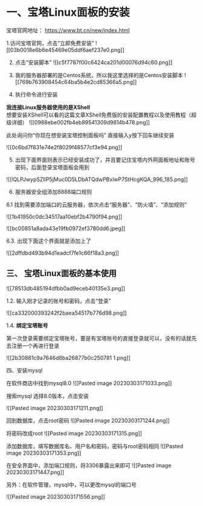 # 一、宝塔Linux面板的安装

宝塔官网地址：
https://www.bt.cn/new/index.html

1.访问宝塔官网，点击“立即免费安装”
![[03b0018e6b6e45469e05ddf6aef237e0.png]]

2. 点击“安装脚本”
![[c5f7787f00c6424ca201d00076d94c60.png]]

3. 我的服务器部署的是Centos系统，所以我这里选择的是Centos安装脚本
![[769b763908454c64ba5b4e2cd85366a5.png]]
4. 执行命令进行安装

**我连接Linux服务器使用的是XShell**  
想要安装XShell可以看的这篇文章XShell免费版的安装配置教程以及使用教程（超级详细）
![[0988ebe002fb4eb89541309d9814b478.png]]

此处询问你“你现在想安装宝塔控制面板吗” 直接输入y按下回车继续安装

![[0c6bd7f831e74e2f8029f48577cf3e94.png]]

5. 出现下面界面则表示已经安装成功了，并且要记住宝塔内外网面板地址和账号密码，后面登录宝塔面板会用到

![[lQLPJwypSZIlP5jMuc0D5LDbATQdwPBxlwP7StHcgKQA_996_185.png]]

6. 服务器安全组添加8888端口规则

6.1 找到需要添加端口的云服务器，依次点击“服务器”、“防火墙”、“添加规则”

![[1b41950c0dc34517aa10ebf2b4790f94.png]]

![[bc00851a8ada43e19fb0972ef3780dd6.jpeg]]

6.3. 出现下面这个界面就是添加上了

![[2dffdbd493b94d1eadcf7fe1c66f18a3.png]]

## 三、 宝塔Linux面板的基本使用

![[78513db485194dfbb0ad9eceb40135e3.png]]

1.2. 输入刚才记录的账号和密码，点击“登录”

![[ca332000393242f2baea54517b776d98.png]]

1.4. **绑定宝塔账号**

第一次登录需要绑定宝塔账号，要是有宝塔账号的直接登录就可以，没有的话就先去注册一个再进行登录

![[2b30881c9a7646d8ba26877b0c250781 1.png]]

四、安装mysql

在软件商店中找到mysql8.0
![[Pasted image 20230303171033.png]]

搜索mysql 选择8.0版本，点击安装

![[Pasted image 20230303171211.png]]

回到数据库，点击root密码
![[Pasted image 20230303171244.png]]

将密码改成root
![[Pasted image 20230303171315.png]]


添加数据库，填写数据库名、用户名和密码，密码与root密码相同
![[Pasted image 20230303171353.png]]

在安全界面中，添加端口规则，将3306暴露出来即可
![[Pasted image 20230303171447.png]]

另外：在软件管理，mysql中，可以更改mysql的端口号

![[Pasted image 20230303171556.png]]